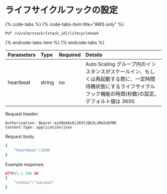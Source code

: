 # ライフサイクルフックの設定

{% code-tabs %}
{% code-tabs-item title="AWS only" %}
```text
PUT /v2/alm/stack/{stack_id}/lifecyclehook
```
{% endcode-tabs-item %}
{% endcode-tabs %}

| **Parameters** | **Type** | **Required** | **Details** |
| :--- | :--- | :--- | :--- |
| heartbeat | string | no | Auto Scaling グループ内のインスタンスがスケールイン、もしくは再起動する際に、一定時間待機状態にするライフサイクルフック機能の時間\(秒数\)の設定。デフォルト値は 3600 |

Request header:

```text
Authorization: Bearer eyJ0eXAiOiJ83fjQb3LzMeXzQfME
Content-Type: application/json
```

Request body:

```ruby
{
    "heartbeat":3600
}
```

Example response:

```ruby
HTTP/1.1 200 OK
{
    "status":"success"
}
```

